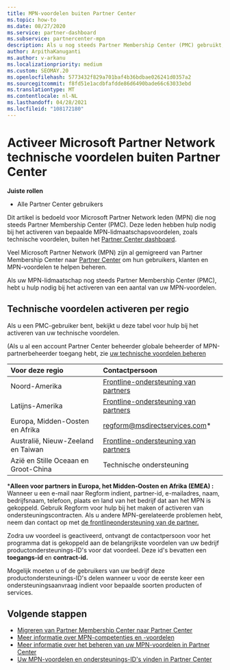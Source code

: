 ```yaml
---
title: MPN-voordelen buiten Partner Center
ms.topic: how-to
ms.date: 08/27/2020
ms.service: partner-dashboard
ms.subservice: partnercenter-mpn
description: Als u nog steeds Partner Membership Center (PMC) gebruikt, moet u weten met wie u contact kunt opnemen om uw technische ondersteuningsvoordelen voor MPN te activeren en ondersteunings-ID's voor voordelen te bieden.
author: ArpithaKanuganti
ms.author: v-arkanu
ms.localizationpriority: medium
ms.custom: SEOMAY.20
ms.openlocfilehash: 5773432f829a701baf4b36bdbae026241d0357a2
ms.sourcegitcommit: f8fd51e1acdbfafdde86d6490bade66c63033ebd
ms.translationtype: MT
ms.contentlocale: nl-NL
ms.lasthandoff: 04/28/2021
ms.locfileid: "108172180"
---
```

# <a name="activate-microsoft-partner-network-technical-benefits-outside-of-partner-center"></a>Activeer Microsoft Partner Network technische voordelen buiten Partner Center


**Juiste rollen**

- Alle Partner Center gebruikers

Dit artikel is bedoeld voor Microsoft Partner Network leden (MPN) die nog steeds Partner Membership Center (PMC). Deze leden hebben hulp nodig bij het activeren van bepaalde MPN-lidmaatschapsvoordelen, zoals technische voordelen, buiten het [Partner Center dashboard](https://partner.microsoft.com/dashboard).

Veel Microsoft Partner Network (MPN) zijn al gemigreerd van Partner Membership Center naar [Partner Center](prepare-pmc-pc-migration.md) om hun gebruikers, klanten en MPN-voordelen te helpen beheren.

Als uw MPN-lidmaatschap nog steeds Partner Membership Center (PMC), hebt u hulp nodig bij het activeren van een aantal van uw MPN-voordelen.

## <a name="activate-technical-benefits-by-region"></a>Technische voordelen activeren per regio

Als u een PMC-gebruiker bent, bekijkt u deze tabel voor hulp bij het activeren van uw technische voordelen.

(Als u al een account Partner Center beheerder globale beheerder of MPN-partnerbeheerder toegang hebt, zie [uw technische voordelen beheren](https://docs.microsoft.com/partner-center/manage-your-partner-network-benefits#manage-technical-benefits)

|Voor deze regio  | Contactpersoon |
|:--------|:------------|
|Noord-Amerika  | [Frontline-ondersteuning van partners](https://partner.microsoft.com/support?issueid=300-0042)  |
|Latijns-Amerika  | [Frontline-ondersteuning van partners](https://partner.microsoft.com/support?issueid=300-0042)  |
|Europa, Midden-Oosten en Afrika  | [regform@msdirectservices.com](mailto:regform@msdirectservices.com)*  |
|Australië, Nieuw-Zeeland en Taiwan  | [Frontline-ondersteuning van partners](https://partner.microsoft.com/support?issueid=300-0042)  |
|Azië en Stille Oceaan en Groot-China  | Technische ondersteuning  |

\***Alleen voor partners in Europa, het Midden-Oosten en Afrika (EMEA) :** Wanneer u een e-mail naar Regform indient, partner-id, e-mailadres, naam, bedrijfsnaam, telefoon, plaats en land van het bedrijf dat aan het MPN is gekoppeld. Gebruik Regform voor hulp bij het maken of activeren van ondersteuningscontracten. Als u andere MPN-gerelateerde problemen hebt, neem dan contact op met [de frontlineondersteuning van de partner.](https://partner.microsoft.com/support?issueid=300-0042)

Zodra uw voordeel is geactiveerd, ontvangt de contactpersoon voor het programma dat is gekoppeld aan de belangrijkste voordelen van uw bedrijf productondersteunings-ID's voor dat voordeel. Deze id's bevatten een **toegangs-id** en **contract-id.** 

Mogelijk moeten u of de gebruikers van uw bedrijf deze productondersteunings-ID's delen wanneer u voor de eerste keer een ondersteuningsaanvraag indient voor bepaalde soorten producten of services.

## <a name="next-steps"></a>Volgende stappen

- [Migreren van Partner Membership Center naar Partner Center](prepare-pmc-pc-migration.md)
- [Meer informatie over MPN-competenties en -voordelen](learn-about-competencies.md)
- [Meer informatie over het beheren van uw MPN-voordelen in Partner Center](manage-your-partner-network-benefits.md)
- [Uw MPN-voordelen en ondersteunings-ID's vinden in Partner Center](mpn-find-benefits.md)
